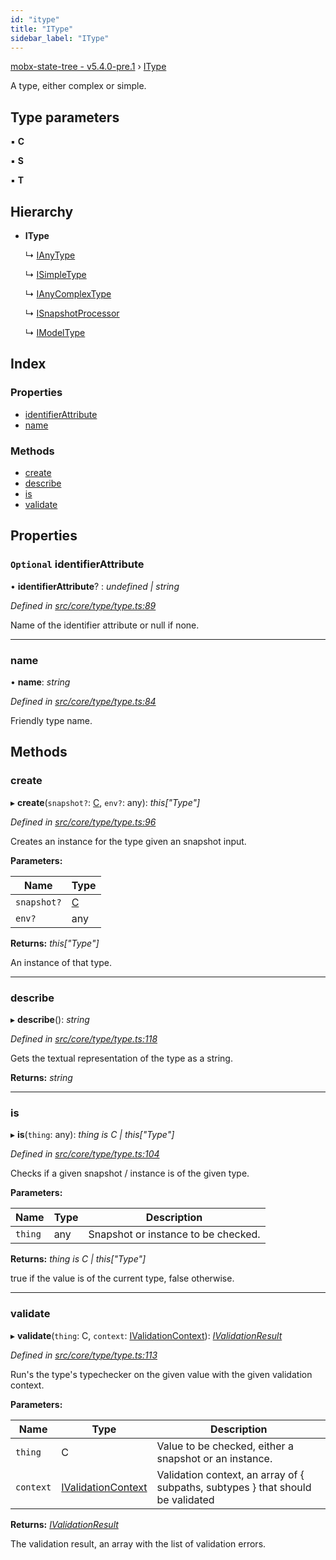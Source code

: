 ```yaml
---
id: "itype"
title: "IType"
sidebar_label: "IType"
---
```


[mobx-state-tree - v5.4.0-pre.1](../index.md) › [IType](itype.md)

A type, either complex or simple.

## Type parameters

▪ **C**

▪ **S**

▪ **T**

## Hierarchy

* **IType**

  ↳ [IAnyType](ianytype.md)

  ↳ [ISimpleType](isimpletype.md)

  ↳ [IAnyComplexType](ianycomplextype.md)

  ↳ [ISnapshotProcessor](isnapshotprocessor.md)

  ↳ [IModelType](imodeltype.md)

## Index

### Properties

* [identifierAttribute](itype.md#optional-identifierattribute)
* [name](itype.md#name)

### Methods

* [create](itype.md#create)
* [describe](itype.md#describe)
* [is](itype.md#is)
* [validate](itype.md#validate)

## Properties

### `Optional` identifierAttribute

• **identifierAttribute**? : *undefined | string*

*Defined in [src/core/type/type.ts:89](https://github.com/mobxjs/mobx-state-tree/blob/0694a96a/src/core/type/type.ts#L89)*

Name of the identifier attribute or null if none.

___

###  name

• **name**: *string*

*Defined in [src/core/type/type.ts:84](https://github.com/mobxjs/mobx-state-tree/blob/0694a96a/src/core/type/type.ts#L84)*

Friendly type name.

## Methods

###  create

▸ **create**(`snapshot?`: [C](undefined), `env?`: any): *this["Type"]*

*Defined in [src/core/type/type.ts:96](https://github.com/mobxjs/mobx-state-tree/blob/0694a96a/src/core/type/type.ts#L96)*

Creates an instance for the type given an snapshot input.

**Parameters:**

Name | Type |
------ | ------ |
`snapshot?` | [C](undefined) |
`env?` | any |

**Returns:** *this["Type"]*

An instance of that type.

___

###  describe

▸ **describe**(): *string*

*Defined in [src/core/type/type.ts:118](https://github.com/mobxjs/mobx-state-tree/blob/0694a96a/src/core/type/type.ts#L118)*

Gets the textual representation of the type as a string.

**Returns:** *string*

___

###  is

▸ **is**(`thing`: any): *thing is C | this["Type"]*

*Defined in [src/core/type/type.ts:104](https://github.com/mobxjs/mobx-state-tree/blob/0694a96a/src/core/type/type.ts#L104)*

Checks if a given snapshot / instance is of the given type.

**Parameters:**

Name | Type | Description |
------ | ------ | ------ |
`thing` | any | Snapshot or instance to be checked. |

**Returns:** *thing is C | this["Type"]*

true if the value is of the current type, false otherwise.

___

###  validate

▸ **validate**(`thing`: C, `context`: [IValidationContext](../index.md#ivalidationcontext)): *[IValidationResult](../index.md#ivalidationresult)*

*Defined in [src/core/type/type.ts:113](https://github.com/mobxjs/mobx-state-tree/blob/0694a96a/src/core/type/type.ts#L113)*

Run's the type's typechecker on the given value with the given validation context.

**Parameters:**

Name | Type | Description |
------ | ------ | ------ |
`thing` | C | Value to be checked, either a snapshot or an instance. |
`context` | [IValidationContext](../index.md#ivalidationcontext) | Validation context, an array of { subpaths, subtypes } that should be validated |

**Returns:** *[IValidationResult](../index.md#ivalidationresult)*

The validation result, an array with the list of validation errors.
